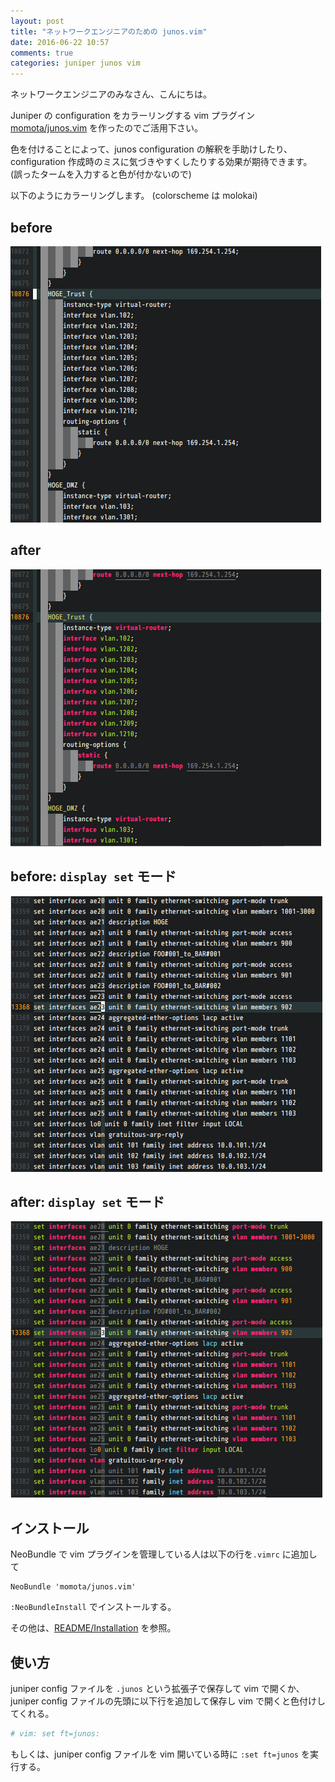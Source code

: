 ```yaml
---
layout: post
title: "ネットワークエンジニアのための junos.vim"
date: 2016-06-22 10:57
comments: true
categories: juniper junos vim
---
```



ネットワークエンジニアのみなさん、こんにちは。

Juniper の configuration をカラーリングする vim プラグイン
[momota/junos.vim](https://github.com/momota/junos.vim) を作ったのでご活用下さい。

色を付けることによって、junos configuration の解釈を手助けしたり、
configuration 作成時のミスに気づきやすくしたりする効果が期待できます。
(誤ったタームを入力すると色が付かないので)


以下のようにカラーリングします。 (colorscheme は molokai)

before
------

![display_before](/images/20160622_junos-confg_before.png)

after
-----

![display_after](/images/20160622_junos-confg_after.png)

before: `display set` モード
----------------------------

![display-set_before](/images/20160622_junos-confg-set_before.png)

after: `display set` モード
---------------------------

![display-set_after](/images/20160622_junos-confg-set_after.png)

<!-- more -->

インストール
------------

NeoBundle で vim プラグインを管理している人は以下の行を`.vimrc` に追加して

```vim
NeoBundle 'momota/junos.vim'
```

`:NeoBundleInstall` でインストールする。

その他は、[README/Installation](https://github.com/momota/junos.vim#installation) を参照。


使い方
------

juniper config ファイルを `.junos` という拡張子で保存して vim で開くか、
juniper config ファイルの先頭に以下行を追加して保存し vim で開くと色付けしてくれる。

```sh
# vim: set ft=junos:
```

もしくは、juniper config ファイルを vim 開いている時に `:set ft=junos` を実行する。

